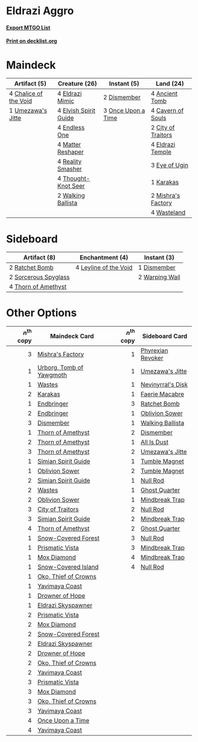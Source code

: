 # Eldrazi Aggro

#### [Export MTGO List](../collection/Eldrazi%20Aggro/Eldrazi%20Aggro.txt)
#### [Print on decklist.org](http://decklist.org/?deckmain=4%09Ancient%20Tomb%0A4%09Cavern%20of%20Souls%0A4%09Chalice%20of%20the%20Void%0A2%09City%20of%20Traitors%0A2%09Dismember%0A4%09Eldrazi%20Mimic%0A4%09Eldrazi%20Temple%0A4%09Elvish%20Spirit%20Guide%0A4%09Endless%20One%0A3%09Eye%20of%20Ugin%0A1%09Karakas%0A4%09Matter%20Reshaper%0A2%09Mishra's%20Factory%0A3%09Once%20Upon%20a%20Time%0A4%09Reality%20Smasher%0A4%09Thought-Knot%20Seer%0A1%09Umezawa's%20Jitte%0A2%09Walking%20Ballista%0A4%09Wasteland&deckside=1%09Dismember%0A4%09Leyline%20of%20the%20Void%0A2%09Ratchet%20Bomb%0A2%09Sorcerous%20Spyglass%0A4%09Thorn%20of%20Amethyst%0A2%09Warping%20Wail)
# Maindeck

|                                          Artifact (5)                                          |                                        Creature (26)                                         |                                         Instant (5)                                         |                                         Land (24)                                          |
|------------------------------------------------------------------------------------------------|----------------------------------------------------------------------------------------------|---------------------------------------------------------------------------------------------|--------------------------------------------------------------------------------------------|
|4 [Chalice of the Void](http://gatherer.wizards.com/Pages/Card/Details.aspx?multiverseid=442211)|4 [Eldrazi Mimic](http://gatherer.wizards.com/Pages/Card/Details.aspx?multiverseid=407512)    |2 [Dismember](http://gatherer.wizards.com/Pages/Card/Details.aspx?multiverseid=382182)       |4 [Ancient Tomb](http://gatherer.wizards.com/Pages/Card/Details.aspx?multiverseid=409567)   |
|1 [Umezawa's Jitte](http://gatherer.wizards.com/Pages/Card/Details.aspx?multiverseid=81979)     |4 [Elvish Spirit Guide](http://gatherer.wizards.com/Pages/Card/Details.aspx?multiverseid=3134)|3 [Once Upon a Time](http://gatherer.wizards.com/Pages/Card/Details.aspx?multiverseid=473131)|4 [Cavern of Souls](http://gatherer.wizards.com/Pages/Card/Details.aspx?multiverseid=278058)|
|                                                                                                |4 [Endless One](http://gatherer.wizards.com/Pages/Card/Details.aspx?multiverseid=401871)      |                                                                                             |2 [City of Traitors](http://gatherer.wizards.com/Pages/Card/Details.aspx?multiverseid=6168) |
|                                                                                                |4 [Matter Reshaper](http://gatherer.wizards.com/Pages/Card/Details.aspx?multiverseid=407516)  |                                                                                             |4 [Eldrazi Temple](http://gatherer.wizards.com/Pages/Card/Details.aspx?multiverseid=401710) |
|                                                                                                |4 [Reality Smasher](http://gatherer.wizards.com/Pages/Card/Details.aspx?multiverseid=407517)  |                                                                                             |3 [Eye of Ugin](http://gatherer.wizards.com/Pages/Card/Details.aspx?multiverseid=409569)    |
|                                                                                                |4 [Thought-Knot Seer](http://gatherer.wizards.com/Pages/Card/Details.aspx?multiverseid=407519)|                                                                                             |1 [Karakas](http://gatherer.wizards.com/Pages/Card/Details.aspx?multiverseid=413782)        |
|                                                                                                |2 [Walking Ballista](http://gatherer.wizards.com/Pages/Card/Details.aspx?multiverseid=423848) |                                                                                             |2 [Mishra's Factory](http://gatherer.wizards.com/Pages/Card/Details.aspx?multiverseid=2387) |
|                                                                                                |                                                                                              |                                                                                             |4 [Wasteland](http://gatherer.wizards.com/Pages/Card/Details.aspx?multiverseid=413790)      |


# Sideboard

|                                         Artifact (8)                                          |                                        Enchantment (4)                                         |                                       Instant (3)                                       |
|-----------------------------------------------------------------------------------------------|------------------------------------------------------------------------------------------------|-----------------------------------------------------------------------------------------|
|2 [Ratchet Bomb](http://gatherer.wizards.com/Pages/Card/Details.aspx?multiverseid=370623)      |4 [Leyline of the Void](http://gatherer.wizards.com/Pages/Card/Details.aspx?multiverseid=107682)|1 [Dismember](http://gatherer.wizards.com/Pages/Card/Details.aspx?multiverseid=382182)   |
|2 [Sorcerous Spyglass](http://gatherer.wizards.com/Pages/Card/Details.aspx?multiverseid=435407)|                                                                                                |2 [Warping Wail](http://gatherer.wizards.com/Pages/Card/Details.aspx?multiverseid=407522)|
|4 [Thorn of Amethyst](http://gatherer.wizards.com/Pages/Card/Details.aspx?multiverseid=140166) |                                                                                                |                                                                                         |


# Other Options

|*n*<sup>th</sup> copy|                                           Maindeck Card                                           |*n*<sup>th</sup> copy|                                       Sideboard Card                                       |
|--------------------:|---------------------------------------------------------------------------------------------------|--------------------:|--------------------------------------------------------------------------------------------|
|                    3|[Mishra's Factory](http://gatherer.wizards.com/Pages/Card/Details.aspx?multiverseid=2387)          |                    1|[Phyrexian Revoker](http://gatherer.wizards.com/Pages/Card/Details.aspx?multiverseid=383343)|
|                    1|[Urborg, Tomb of Yawgmoth](http://gatherer.wizards.com/Pages/Card/Details.aspx?multiverseid=383425)|                    1|[Umezawa's Jitte](http://gatherer.wizards.com/Pages/Card/Details.aspx?multiverseid=81979)   |
|                    1|[Wastes](http://gatherer.wizards.com/Pages/Card/Details.aspx?multiverseid=407694)                  |                    1|[Nevinyrral's Disk](http://gatherer.wizards.com/Pages/Card/Details.aspx?multiverseid=634)   |
|                    2|[Karakas](http://gatherer.wizards.com/Pages/Card/Details.aspx?multiverseid=413782)                 |                    1|[Faerie Macabre](http://gatherer.wizards.com/Pages/Card/Details.aspx?multiverseid=201822)   |
|                    1|[Endbringer](http://gatherer.wizards.com/Pages/Card/Details.aspx?multiverseid=407513)              |                    3|[Ratchet Bomb](http://gatherer.wizards.com/Pages/Card/Details.aspx?multiverseid=370623)     |
|                    2|[Endbringer](http://gatherer.wizards.com/Pages/Card/Details.aspx?multiverseid=407513)              |                    1|[Oblivion Sower](http://gatherer.wizards.com/Pages/Card/Details.aspx?multiverseid=401972)   |
|                    3|[Dismember](http://gatherer.wizards.com/Pages/Card/Details.aspx?multiverseid=382182)               |                    1|[Walking Ballista](http://gatherer.wizards.com/Pages/Card/Details.aspx?multiverseid=423848) |
|                    1|[Thorn of Amethyst](http://gatherer.wizards.com/Pages/Card/Details.aspx?multiverseid=140166)       |                    2|[Dismember](http://gatherer.wizards.com/Pages/Card/Details.aspx?multiverseid=382182)        |
|                    2|[Thorn of Amethyst](http://gatherer.wizards.com/Pages/Card/Details.aspx?multiverseid=140166)       |                    1|[All Is Dust](http://gatherer.wizards.com/Pages/Card/Details.aspx?multiverseid=397750)      |
|                    3|[Thorn of Amethyst](http://gatherer.wizards.com/Pages/Card/Details.aspx?multiverseid=140166)       |                    2|[Umezawa's Jitte](http://gatherer.wizards.com/Pages/Card/Details.aspx?multiverseid=81979)   |
|                    1|[Simian Spirit Guide](http://gatherer.wizards.com/Pages/Card/Details.aspx?multiverseid=442137)     |                    1|[Tumble Magnet](http://gatherer.wizards.com/Pages/Card/Details.aspx?multiverseid=397755)    |
|                    1|[Oblivion Sower](http://gatherer.wizards.com/Pages/Card/Details.aspx?multiverseid=401972)          |                    2|[Tumble Magnet](http://gatherer.wizards.com/Pages/Card/Details.aspx?multiverseid=397755)    |
|                    2|[Simian Spirit Guide](http://gatherer.wizards.com/Pages/Card/Details.aspx?multiverseid=442137)     |                    1|[Null Rod](http://gatherer.wizards.com/Pages/Card/Details.aspx?multiverseid=383034)         |
|                    2|[Wastes](http://gatherer.wizards.com/Pages/Card/Details.aspx?multiverseid=407694)                  |                    1|[Ghost Quarter](http://gatherer.wizards.com/Pages/Card/Details.aspx?multiverseid=389534)    |
|                    2|[Oblivion Sower](http://gatherer.wizards.com/Pages/Card/Details.aspx?multiverseid=401972)          |                    1|[Mindbreak Trap](http://gatherer.wizards.com/Pages/Card/Details.aspx?multiverseid=197532)   |
|                    3|[City of Traitors](http://gatherer.wizards.com/Pages/Card/Details.aspx?multiverseid=6168)          |                    2|[Null Rod](http://gatherer.wizards.com/Pages/Card/Details.aspx?multiverseid=383034)         |
|                    3|[Simian Spirit Guide](http://gatherer.wizards.com/Pages/Card/Details.aspx?multiverseid=442137)     |                    2|[Mindbreak Trap](http://gatherer.wizards.com/Pages/Card/Details.aspx?multiverseid=197532)   |
|                    4|[Thorn of Amethyst](http://gatherer.wizards.com/Pages/Card/Details.aspx?multiverseid=140166)       |                    2|[Ghost Quarter](http://gatherer.wizards.com/Pages/Card/Details.aspx?multiverseid=389534)    |
|                    1|[Snow-Covered Forest](http://gatherer.wizards.com/Pages/Card/Details.aspx?multiverseid=121192)     |                    3|[Null Rod](http://gatherer.wizards.com/Pages/Card/Details.aspx?multiverseid=383034)         |
|                    1|[Prismatic Vista](http://gatherer.wizards.com/Pages/Card/Details.aspx?multiverseid=464193)         |                    3|[Mindbreak Trap](http://gatherer.wizards.com/Pages/Card/Details.aspx?multiverseid=197532)   |
|                    1|[Mox Diamond](http://gatherer.wizards.com/Pages/Card/Details.aspx?multiverseid=5193)               |                    4|[Mindbreak Trap](http://gatherer.wizards.com/Pages/Card/Details.aspx?multiverseid=197532)   |
|                    1|[Snow-Covered Island](http://gatherer.wizards.com/Pages/Card/Details.aspx?multiverseid=121130)     |                    4|[Null Rod](http://gatherer.wizards.com/Pages/Card/Details.aspx?multiverseid=383034)         |
|                    1|[Oko, Thief of Crowns](http://gatherer.wizards.com/Pages/Card/Details.aspx?multiverseid=473159)    |                     |                                                                                            |
|                    1|[Yavimaya Coast](http://gatherer.wizards.com/Pages/Card/Details.aspx?multiverseid=129810)          |                     |                                                                                            |
|                    1|[Drowner of Hope](http://gatherer.wizards.com/Pages/Card/Details.aspx?multiverseid=401863)         |                     |                                                                                            |
|                    1|[Eldrazi Skyspawner](http://gatherer.wizards.com/Pages/Card/Details.aspx?multiverseid=401868)      |                     |                                                                                            |
|                    2|[Prismatic Vista](http://gatherer.wizards.com/Pages/Card/Details.aspx?multiverseid=464193)         |                     |                                                                                            |
|                    2|[Mox Diamond](http://gatherer.wizards.com/Pages/Card/Details.aspx?multiverseid=5193)               |                     |                                                                                            |
|                    2|[Snow-Covered Forest](http://gatherer.wizards.com/Pages/Card/Details.aspx?multiverseid=121192)     |                     |                                                                                            |
|                    2|[Eldrazi Skyspawner](http://gatherer.wizards.com/Pages/Card/Details.aspx?multiverseid=401868)      |                     |                                                                                            |
|                    2|[Drowner of Hope](http://gatherer.wizards.com/Pages/Card/Details.aspx?multiverseid=401863)         |                     |                                                                                            |
|                    2|[Oko, Thief of Crowns](http://gatherer.wizards.com/Pages/Card/Details.aspx?multiverseid=473159)    |                     |                                                                                            |
|                    2|[Yavimaya Coast](http://gatherer.wizards.com/Pages/Card/Details.aspx?multiverseid=129810)          |                     |                                                                                            |
|                    3|[Prismatic Vista](http://gatherer.wizards.com/Pages/Card/Details.aspx?multiverseid=464193)         |                     |                                                                                            |
|                    3|[Mox Diamond](http://gatherer.wizards.com/Pages/Card/Details.aspx?multiverseid=5193)               |                     |                                                                                            |
|                    3|[Oko, Thief of Crowns](http://gatherer.wizards.com/Pages/Card/Details.aspx?multiverseid=473159)    |                     |                                                                                            |
|                    3|[Yavimaya Coast](http://gatherer.wizards.com/Pages/Card/Details.aspx?multiverseid=129810)          |                     |                                                                                            |
|                    4|[Once Upon a Time](http://gatherer.wizards.com/Pages/Card/Details.aspx?multiverseid=473131)        |                     |                                                                                            |
|                    4|[Yavimaya Coast](http://gatherer.wizards.com/Pages/Card/Details.aspx?multiverseid=129810)          |                     |                                                                                            |


